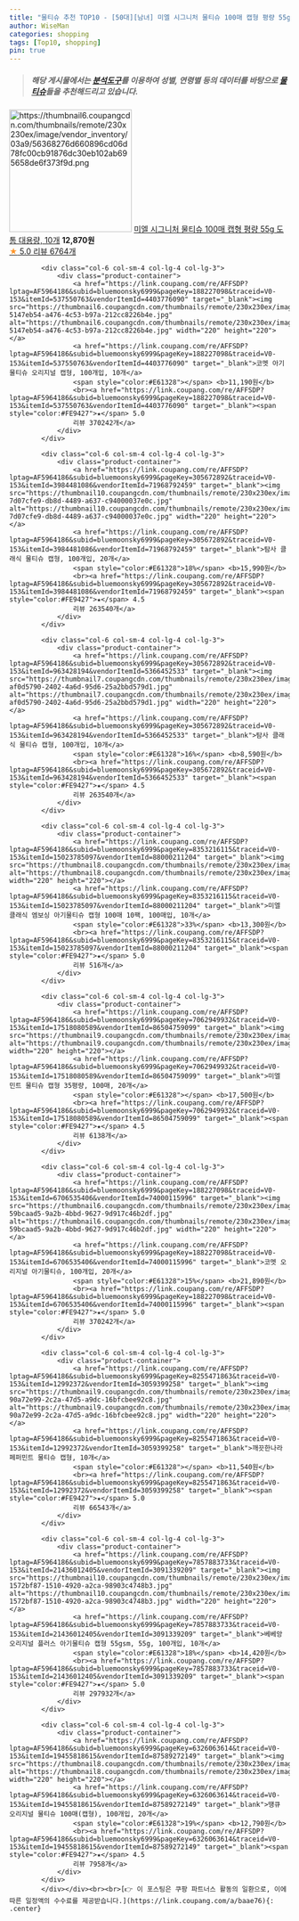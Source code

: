 ```yaml
---
title: "물티슈 추천 TOP10 - [50대][남녀] 미엘 시그니처 물티슈 100매 캡형 평량 55g 도톰 대용량, 10개"
author: WiseMan
categories: shopping
tags: [Top10, shopping]
pin: true
---
```


> ##### 해당 게시물에서는 [**분석도구**](https://itemscout.io/)를 이용하여 **성별**, **연령별** 등의 데이터를 바탕으로 [**물티슈**](https://link.coupang.com/a/baae76)들을 추천해드리고 있습니다.
<div class="container"><div class="row">
            <div class="col-6 col-sm-4 col-lg-4 col-lg-3">
                <div class="product-container">
                    <a href="https://link.coupang.com/re/AFFSDP?lptag=AF5964186&subid=bluemoonsky6999&pageKey=7148692699&traceid=V0-153&itemId=18592536632&vendorItemId=86493994776" target="_blank"><img src="https://thumbnail6.coupangcdn.com/thumbnails/remote/230x230ex/image/vendor_inventory/03a9/56368276d660896cd06d78fc00cb91876dc30eb102ab695658de6f373f9d.png" alt="https://thumbnail6.coupangcdn.com/thumbnails/remote/230x230ex/image/vendor_inventory/03a9/56368276d660896cd06d78fc00cb91876dc30eb102ab695658de6f373f9d.png" width="220" height="220"></a>
                    <a href="https://link.coupang.com/re/AFFSDP?lptag=AF5964186&subid=bluemoonsky6999&pageKey=7148692699&traceid=V0-153&itemId=18592536632&vendorItemId=86493994776" target="_blank">미엘 시그니처 물티슈 100매 캡형 평량 55g 도톰 대용량, 10개</a>
                    <span style="color:#E61328"></span> <b>12,870원</b>
                    <br><a href="https://link.coupang.com/re/AFFSDP?lptag=AF5964186&subid=bluemoonsky6999&pageKey=7148692699&traceid=V0-153&itemId=18592536632&vendorItemId=86493994776" target="_blank"><span style="color:#FE9427">★</span> 5.0
                    리뷰 6764개</a>
                </div>
            </div>
            
            <div class="col-6 col-sm-4 col-lg-4 col-lg-3">
                <div class="product-container">
                    <a href="https://link.coupang.com/re/AFFSDP?lptag=AF5964186&subid=bluemoonsky6999&pageKey=188227098&traceid=V0-153&itemId=537550763&vendorItemId=4403776090" target="_blank"><img src="https://thumbnail6.coupangcdn.com/thumbnails/remote/230x230ex/image/retail/images/1674530736104201-5147eb54-a476-4c53-b97a-212cc8226b4e.jpg" alt="https://thumbnail6.coupangcdn.com/thumbnails/remote/230x230ex/image/retail/images/1674530736104201-5147eb54-a476-4c53-b97a-212cc8226b4e.jpg" width="220" height="220"></a>
                    <a href="https://link.coupang.com/re/AFFSDP?lptag=AF5964186&subid=bluemoonsky6999&pageKey=188227098&traceid=V0-153&itemId=537550763&vendorItemId=4403776090" target="_blank">코멧 아기물티슈 오리지널 캡형, 100개입, 10개</a>
                    <span style="color:#E61328"></span> <b>11,190원</b>
                    <br><a href="https://link.coupang.com/re/AFFSDP?lptag=AF5964186&subid=bluemoonsky6999&pageKey=188227098&traceid=V0-153&itemId=537550763&vendorItemId=4403776090" target="_blank"><span style="color:#FE9427">★</span> 5.0
                    리뷰 370242개</a>
                </div>
            </div>
            
            <div class="col-6 col-sm-4 col-lg-4 col-lg-3">
                <div class="product-container">
                    <a href="https://link.coupang.com/re/AFFSDP?lptag=AF5964186&subid=bluemoonsky6999&pageKey=305672892&traceid=V0-153&itemId=3984481086&vendorItemId=71968792459" target="_blank"><img src="https://thumbnail10.coupangcdn.com/thumbnails/remote/230x230ex/image/retail/images/436314960169675-7d07cfe9-db8d-4489-a637-c94000037e0c.jpg" alt="https://thumbnail10.coupangcdn.com/thumbnails/remote/230x230ex/image/retail/images/436314960169675-7d07cfe9-db8d-4489-a637-c94000037e0c.jpg" width="220" height="220"></a>
                    <a href="https://link.coupang.com/re/AFFSDP?lptag=AF5964186&subid=bluemoonsky6999&pageKey=305672892&traceid=V0-153&itemId=3984481086&vendorItemId=71968792459" target="_blank">탐사 클래식 물티슈 캡형, 100개입, 20개</a>
                    <span style="color:#E61328">18%</span> <b>15,990원</b>
                    <br><a href="https://link.coupang.com/re/AFFSDP?lptag=AF5964186&subid=bluemoonsky6999&pageKey=305672892&traceid=V0-153&itemId=3984481086&vendorItemId=71968792459" target="_blank"><span style="color:#FE9427">★</span> 4.5
                    리뷰 263540개</a>
                </div>
            </div>
            
            <div class="col-6 col-sm-4 col-lg-4 col-lg-3">
                <div class="product-container">
                    <a href="https://link.coupang.com/re/AFFSDP?lptag=AF5964186&subid=bluemoonsky6999&pageKey=305672892&traceid=V0-153&itemId=963428194&vendorItemId=5366452533" target="_blank"><img src="https://thumbnail7.coupangcdn.com/thumbnails/remote/230x230ex/image/retail/images/164153445891991-af0d5790-2402-4a6d-95d6-25a2bbd579d1.jpg" alt="https://thumbnail7.coupangcdn.com/thumbnails/remote/230x230ex/image/retail/images/164153445891991-af0d5790-2402-4a6d-95d6-25a2bbd579d1.jpg" width="220" height="220"></a>
                    <a href="https://link.coupang.com/re/AFFSDP?lptag=AF5964186&subid=bluemoonsky6999&pageKey=305672892&traceid=V0-153&itemId=963428194&vendorItemId=5366452533" target="_blank">탐사 클래식 물티슈 캡형, 100개입, 10개</a>
                    <span style="color:#E61328">16%</span> <b>8,590원</b>
                    <br><a href="https://link.coupang.com/re/AFFSDP?lptag=AF5964186&subid=bluemoonsky6999&pageKey=305672892&traceid=V0-153&itemId=963428194&vendorItemId=5366452533" target="_blank"><span style="color:#FE9427">★</span> 4.5
                    리뷰 263540개</a>
                </div>
            </div>
            
            <div class="col-6 col-sm-4 col-lg-4 col-lg-3">
                <div class="product-container">
                    <a href="https://link.coupang.com/re/AFFSDP?lptag=AF5964186&subid=bluemoonsky6999&pageKey=8353216115&traceid=V0-153&itemId=15023785097&vendorItemId=88000211204" target="_blank"><img src="https://thumbnail8.coupangcdn.com/thumbnails/remote/230x230ex/image/vendor_inventory/a992/5ee209e60fbbb0b75467bef4cb3de7144834648f8aac61644f393a086a18.jpg" alt="https://thumbnail8.coupangcdn.com/thumbnails/remote/230x230ex/image/vendor_inventory/a992/5ee209e60fbbb0b75467bef4cb3de7144834648f8aac61644f393a086a18.jpg" width="220" height="220"></a>
                    <a href="https://link.coupang.com/re/AFFSDP?lptag=AF5964186&subid=bluemoonsky6999&pageKey=8353216115&traceid=V0-153&itemId=15023785097&vendorItemId=88000211204" target="_blank">미엘 클래식 엠보싱 아기물티슈 캡형 100매 10팩, 100매입, 10개</a>
                    <span style="color:#E61328">33%</span> <b>13,300원</b>
                    <br><a href="https://link.coupang.com/re/AFFSDP?lptag=AF5964186&subid=bluemoonsky6999&pageKey=8353216115&traceid=V0-153&itemId=15023785097&vendorItemId=88000211204" target="_blank"><span style="color:#FE9427">★</span> 5.0
                    리뷰 516개</a>
                </div>
            </div>
            
            <div class="col-6 col-sm-4 col-lg-4 col-lg-3">
                <div class="product-container">
                    <a href="https://link.coupang.com/re/AFFSDP?lptag=AF5964186&subid=bluemoonsky6999&pageKey=7062949932&traceid=V0-153&itemId=17518080589&vendorItemId=86504759099" target="_blank"><img src="https://thumbnail9.coupangcdn.com/thumbnails/remote/230x230ex/image/vendor_inventory/b693/84f85da7410bd298b26fcfc037ab30c34c774cfee1cd2ee88326974a43b9.png" alt="https://thumbnail9.coupangcdn.com/thumbnails/remote/230x230ex/image/vendor_inventory/b693/84f85da7410bd298b26fcfc037ab30c34c774cfee1cd2ee88326974a43b9.png" width="220" height="220"></a>
                    <a href="https://link.coupang.com/re/AFFSDP?lptag=AF5964186&subid=bluemoonsky6999&pageKey=7062949932&traceid=V0-153&itemId=17518080589&vendorItemId=86504759099" target="_blank">미엘 민트 물티슈 캡형 35평량, 100매, 20개</a>
                    <span style="color:#E61328"></span> <b>17,500원</b>
                    <br><a href="https://link.coupang.com/re/AFFSDP?lptag=AF5964186&subid=bluemoonsky6999&pageKey=7062949932&traceid=V0-153&itemId=17518080589&vendorItemId=86504759099" target="_blank"><span style="color:#FE9427">★</span> 4.5
                    리뷰 6138개</a>
                </div>
            </div>
            
            <div class="col-6 col-sm-4 col-lg-4 col-lg-3">
                <div class="product-container">
                    <a href="https://link.coupang.com/re/AFFSDP?lptag=AF5964186&subid=bluemoonsky6999&pageKey=188227098&traceid=V0-153&itemId=6706535406&vendorItemId=74000115996" target="_blank"><img src="https://thumbnail6.coupangcdn.com/thumbnails/remote/230x230ex/image/retail/images/2704739621417978-59bcaad5-9a2b-4bbd-9627-9d917c46b2df.jpg" alt="https://thumbnail6.coupangcdn.com/thumbnails/remote/230x230ex/image/retail/images/2704739621417978-59bcaad5-9a2b-4bbd-9627-9d917c46b2df.jpg" width="220" height="220"></a>
                    <a href="https://link.coupang.com/re/AFFSDP?lptag=AF5964186&subid=bluemoonsky6999&pageKey=188227098&traceid=V0-153&itemId=6706535406&vendorItemId=74000115996" target="_blank">코멧 오리지널 아기물티슈, 100개입, 20개</a>
                    <span style="color:#E61328">15%</span> <b>21,890원</b>
                    <br><a href="https://link.coupang.com/re/AFFSDP?lptag=AF5964186&subid=bluemoonsky6999&pageKey=188227098&traceid=V0-153&itemId=6706535406&vendorItemId=74000115996" target="_blank"><span style="color:#FE9427">★</span> 5.0
                    리뷰 370242개</a>
                </div>
            </div>
            
            <div class="col-6 col-sm-4 col-lg-4 col-lg-3">
                <div class="product-container">
                    <a href="https://link.coupang.com/re/AFFSDP?lptag=AF5964186&subid=bluemoonsky6999&pageKey=8255471863&traceid=V0-153&itemId=12992372&vendorItemId=3059399258" target="_blank"><img src="https://thumbnail9.coupangcdn.com/thumbnails/remote/230x230ex/image/retail/images/2165434472798851-90a72e99-2c2a-47d5-a9dc-16bfcbee92c8.jpg" alt="https://thumbnail9.coupangcdn.com/thumbnails/remote/230x230ex/image/retail/images/2165434472798851-90a72e99-2c2a-47d5-a9dc-16bfcbee92c8.jpg" width="220" height="220"></a>
                    <a href="https://link.coupang.com/re/AFFSDP?lptag=AF5964186&subid=bluemoonsky6999&pageKey=8255471863&traceid=V0-153&itemId=12992372&vendorItemId=3059399258" target="_blank">깨끗한나라 페퍼민트 물티슈 캡형, 10개</a>
                    <span style="color:#E61328"></span> <b>11,540원</b>
                    <br><a href="https://link.coupang.com/re/AFFSDP?lptag=AF5964186&subid=bluemoonsky6999&pageKey=8255471863&traceid=V0-153&itemId=12992372&vendorItemId=3059399258" target="_blank"><span style="color:#FE9427">★</span> 5.0
                    리뷰 66543개</a>
                </div>
            </div>
            
            <div class="col-6 col-sm-4 col-lg-4 col-lg-3">
                <div class="product-container">
                    <a href="https://link.coupang.com/re/AFFSDP?lptag=AF5964186&subid=bluemoonsky6999&pageKey=7857883733&traceid=V0-153&itemId=21436012405&vendorItemId=3091339209" target="_blank"><img src="https://thumbnail10.coupangcdn.com/thumbnails/remote/230x230ex/image/retail/images/1148697506569417-1572bf87-1510-4920-a2ca-98903c4748b3.jpg" alt="https://thumbnail10.coupangcdn.com/thumbnails/remote/230x230ex/image/retail/images/1148697506569417-1572bf87-1510-4920-a2ca-98903c4748b3.jpg" width="220" height="220"></a>
                    <a href="https://link.coupang.com/re/AFFSDP?lptag=AF5964186&subid=bluemoonsky6999&pageKey=7857883733&traceid=V0-153&itemId=21436012405&vendorItemId=3091339209" target="_blank">베베앙 오리지널 플러스 아기물티슈 캡형 55gsm, 55g, 100개입, 10개</a>
                    <span style="color:#E61328">18%</span> <b>14,420원</b>
                    <br><a href="https://link.coupang.com/re/AFFSDP?lptag=AF5964186&subid=bluemoonsky6999&pageKey=7857883733&traceid=V0-153&itemId=21436012405&vendorItemId=3091339209" target="_blank"><span style="color:#FE9427">★</span> 5.0
                    리뷰 297932개</a>
                </div>
            </div>
            
            <div class="col-6 col-sm-4 col-lg-4 col-lg-3">
                <div class="product-container">
                    <a href="https://link.coupang.com/re/AFFSDP?lptag=AF5964186&subid=bluemoonsky6999&pageKey=6326063614&traceid=V0-153&itemId=19455818615&vendorItemId=87589272149" target="_blank"><img src="https://thumbnail8.coupangcdn.com/thumbnails/remote/230x230ex/image/vendor_inventory/14d1/5a0cd8531504cafe00a74cc17e58a03c10b4444dbcbd55fed391e69fc2a3.jpg" alt="https://thumbnail8.coupangcdn.com/thumbnails/remote/230x230ex/image/vendor_inventory/14d1/5a0cd8531504cafe00a74cc17e58a03c10b4444dbcbd55fed391e69fc2a3.jpg" width="220" height="220"></a>
                    <a href="https://link.coupang.com/re/AFFSDP?lptag=AF5964186&subid=bluemoonsky6999&pageKey=6326063614&traceid=V0-153&itemId=19455818615&vendorItemId=87589272149" target="_blank">땡큐 오리지널 물티슈 100매(캡형), 100개입, 20개</a>
                    <span style="color:#E61328">19%</span> <b>12,790원</b>
                    <br><a href="https://link.coupang.com/re/AFFSDP?lptag=AF5964186&subid=bluemoonsky6999&pageKey=6326063614&traceid=V0-153&itemId=19455818615&vendorItemId=87589272149" target="_blank"><span style="color:#FE9427">★</span> 4.5
                    리뷰 7958개</a>
                </div>
            </div>
            </div></div><br><br>[👉 이 포스팅은 쿠팡 파트너스 활동의 일환으로, 이에 따른 일정액의 수수료를 제공받습니다.](https://link.coupang.com/a/baae76){: .center}
